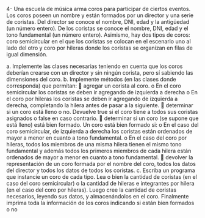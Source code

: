 
4- Una escuela de música arma coros para participar de ciertos eventos. Los coros poseen
un nombre y están formados por un director y una serie de coristas. Del director se
conoce el nombre, DNI, edad y la antigüedad (un número entero). De los coristas se conoce
el nombre, DNI, edad y el tono fundamental (un número entero). Asimismo, hay dos tipos
de coros: coro semicircular en el que los coristas se colocan en el escenario uno al lado
del otro y coro por hileras donde los coristas se organizan en filas de igual dimensión.

a. Implemente las clases necesarias teniendo en cuenta que los coros deberían crearse
con un director y sin ningún corista, pero sí sabiendo las dimensiones del coro.
b. Implemente métodos (en las clases donde corresponda) que permitan:
     agregar un corista al coro.
    o En el coro semicircular los coristas se deben ir agregando de izquierda
        a derecha
    o En el coro por hileras los coristas se deben ir agregando de izquierda a
        derecha, completando la hilera antes de pasar a la siguiente.
     determinar si un coro está lleno o no. Devuelve true si el coro tiene a todos sus
        coristas asignados o false en caso contrario.
     determinar si un coro (se supone que está lleno) está bien formado. Un coro
        está bien formado si:
    o En el caso del coro semicircular, de izquierda a derecha los coristas
        están ordenados de mayor a menor en cuanto a tono fundamental.
    o En el caso del coro por hileras, todos los miembros de una misma hilera
        tienen el mismo tono fundamental y además todos los primeros
        miembros de cada hilera están ordenados de mayor a menor en cuanto
        a tono fundamental.
     devolver la representación de un coro formada por el nombre del coro, todos
        los datos del director y todos los datos de todos los coristas.
c. Escriba un programa que instancie un coro de cada tipo. Lea o bien la cantidad de
coristas (en el caso del coro semicircular) o la cantidad de hileras e integrantes por
hilera (en el caso del coro por hileras). Luego cree la cantidad de coristas necesarios,
leyendo sus datos, y almacenándolos en el coro. Finalmente imprima toda la
información de los coros indicando si están bien formados o no